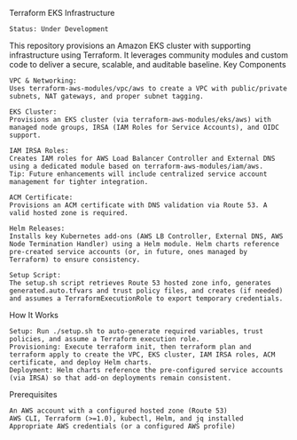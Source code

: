 Terraform EKS Infrastructure

    Status: Under Development

This repository provisions an Amazon EKS cluster with supporting infrastructure using Terraform. It leverages community modules and custom code to deliver a secure, scalable, and auditable baseline.
Key Components

    VPC & Networking:
    Uses terraform-aws-modules/vpc/aws to create a VPC with public/private subnets, NAT gateways, and proper subnet tagging.

    EKS Cluster:
    Provisions an EKS cluster (via terraform-aws-modules/eks/aws) with managed node groups, IRSA (IAM Roles for Service Accounts), and OIDC support.

    IAM IRSA Roles:
    Creates IAM roles for AWS Load Balancer Controller and External DNS using a dedicated module based on terraform-aws-modules/iam/aws.
    Tip: Future enhancements will include centralized service account management for tighter integration.

    ACM Certificate:
    Provisions an ACM certificate with DNS validation via Route 53. A valid hosted zone is required.

    Helm Releases:
    Installs key Kubernetes add-ons (AWS LB Controller, External DNS, AWS Node Termination Handler) using a Helm module. Helm charts reference pre‑created service accounts (or, in future, ones managed by Terraform) to ensure consistency.

    Setup Script:
    The setup.sh script retrieves Route 53 hosted zone info, generates generated.auto.tfvars and trust policy files, and creates (if needed) and assumes a TerraformExecutionRole to export temporary credentials.

How It Works

    Setup: Run ./setup.sh to auto‑generate required variables, trust policies, and assume a Terraform execution role.
    Provisioning: Execute terraform init, then terraform plan and terraform apply to create the VPC, EKS cluster, IAM IRSA roles, ACM certificate, and deploy Helm charts.
    Deployment: Helm charts reference the pre‑configured service accounts (via IRSA) so that add-on deployments remain consistent.

Prerequisites

    An AWS account with a configured hosted zone (Route 53)
    AWS CLI, Terraform (>=1.0), kubectl, Helm, and jq installed
    Appropriate AWS credentials (or a configured AWS profile)